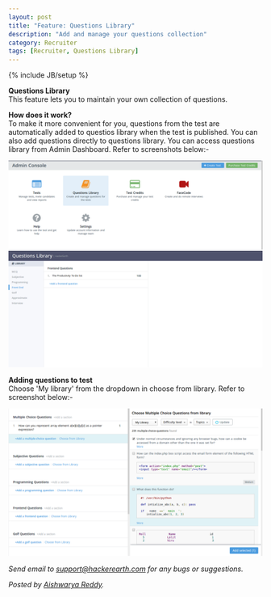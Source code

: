 ```yaml
---
layout: post
title: "Feature: Questions Library"
description: "Add and manage your questions collection"
category: Recruiter
tags: [Recruiter, Questions Library]
---
```

{% include JB/setup %}

**Questions Library**
<br>This feature lets you to maintain your own collection of questions.

**How does it work?**
<br>To make it more convenient for you, questions from the test are automatically added to questios library when the test is published. You can also add questions directly to questions library. You can access questions library from Admin Dashboard.  Refer to screenshots below:-

<img src="/images/questions-library.png" />

<img src="/images/questions-library-console.png" />

**Adding questions to test**
<br>Choose 'My library' from the dropdown in choose from library. Refer to screenshot below:-

<img src="/images/choose-from-questions-library.png" />

*Send email to support@hackerearth.com for any bugs or suggestions.*

*Posted by [Aishwarya Reddy](http://hck.re/areddy).*